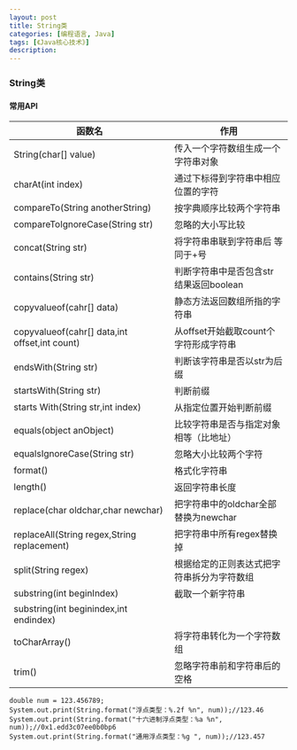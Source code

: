 ```yaml
---
layout: post
title: String类
categories: [编程语言, Java]
tags: [《Java核心技术》]
description:
---
```

### String类

#### 常用API

|  函数名                | 作用                          |  
|  ----                 | ----                         |    
| String(char[] value)  | 传入一个字符数组生成一个字符串对象 |   
| charAt(int index)  | 通过下标得到字符串中相应位置的字符 |   
| compareTo(String anotherString)  | 按字典顺序比较两个字符串 |   
| compareToIgnoreCase(String str)  | 忽略的大小写比较 |   
| concat(String str)  | 将字符串串联到字符串后 等同于+号 |   
| contains(String str)  | 判断字符串中是否包含str 结果返回boolean |   
| copyvalueof(cahr[] data)  | 静态方法返回数组所指的字符串 |   
| copyvalueof(cahr[] data,int offset,int count)| 从offset开始截取count个字符形成字符串 |   
| endsWith(String str)| 判断该字符串是否以str为后缀|
|startsWith(String str) |判断前缀  |
|starts With(String str,int index) |从指定位置开始判断前缀|
|equals(object anObject) |比较字符串是否与指定对象相等（比地址）|
 |equalsIgnoreCase(String str)| 忽略大小比较两个字符|
|format() |格式化字符串  |
| length()|返回字符串长度|
|replace(char oldchar,char newchar)|把字符串中的oldchar全部替换为newchar|
|replaceAll(String regex,String replacement)|把字符串中所有regex替换掉|
|split(String regex) |根据给定的正则表达式把字符串拆分为字符数组|
|substring(int beginIndex) | 截取一个新字符串|
|substring(int beginindex,int endindex)||
|toCharArray()|将字符串转化为一个字符数组|
|trim() |忽略字符串前和字符串后的空格|






    double num = 123.456789;
    System.out.print(String.format("浮点类型：%.2f %n", num));//123.46
    System.out.print(String.format("十六进制浮点类型：%a %n", num));//0x1.edd3c07ee0b0bp6
    System.out.print(String.format("通用浮点类型：%g ", num));//123.457
